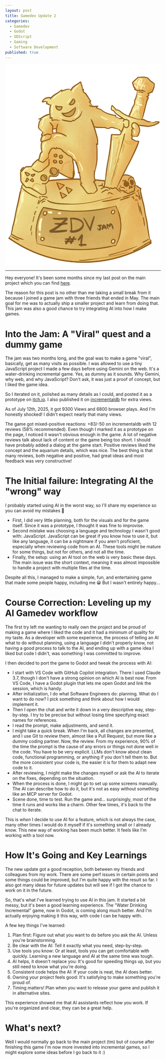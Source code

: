 ```yaml
---
layout: post
title: Gamedev Update 2
categories:
  - Gamedev
  - Godot
  - GDScript
  - Gaming
  - Software Development
published: true
---
```


![](https://raw.githubusercontent.com/aballano/aballano.github.io/master/images/zdv_jam_1.png "ZDV Jam Logo")

---


Hey everyone! It's been some months since my last post on the main project which you can find [here](https://aballano.github.io/game-dev-update-1/).

The reason for this post is no other than me taking a small break from it because I joined a game jam with three friends that ended in May. The main goal for me was to actually ship a smaller project and learn from doing that. This jam was also a good chance to try integrating AI into how I make games.


# Into the Jam: A "Viral" quest and a dummy game

The jam was two months long, and the goal was to make a game "viral", basically, get as many visits as possible. I was allowed to use a tiny JavaScript project I made a few days before using Gemini on the web. It's a water-drinking incremental game. Yes, as dummy as it sounds. Why Gemini, why web, and why JavaScript? Don't ask, it was just a proof of concept, but I liked the game idea.

So I iterated on it, polished as many details as I could, and posted it as a prototype on [itch.io](https://aballano.itch.io/water-drinking-incremental). I also published it on [incrementaldb](https://www.incrementaldb.com/game/drink-water) for extra views. 

As of July 12th, 2025, it got 9300 Views and 6800 browser plays. And I'm honestly shocked! I didn't expect nearly that many views.

The game got mixed-positive reactions: +83/-50 on incrementaldb with 12 reviews (58% recommended). Even though I marked it as a prototype on the page, I noticed it wasn't obvious enough in the game. A lot of negative reviews talk about lack of content or the game being too short. I should have probably added a dialog at the game start. Positive reviews liked the concept and the aquarium details, which was nice. The best thing is that many reviews, both negative and positive, had great ideas and most feedback was very constructive!

# The Initial failure: Integrating AI the "wrong" way

I probably started using AI in the worst way, so I'll share my experience so you can avoid my mistakes 😬

* First, I did very little planning, both for the visuals and for the game itself. Since it was a prototype, I thought it was fine to improvise.
* Second mistake was choosing a language and technology I wasn't good with: JavaScript. JavaScript can be great if you know how to use it, but like any language, it can be a nightmare if you aren't proficient, especially when reviewing code from an AI. These tools might be mature for some things, but not for others, and not all the time.
* Finally, the setup: using an AI tool on the web is very basic these days. The main issue was the short context, meaning it was almost impossible to handle a project with multiple files at the time.

Despite all this, I managed to make a simple, fun, and entertaining game that made some people happy, including me 😀 But I wasn't entirely happy...

# Course Correction: Leveling up my AI Gamedev workflow

The first try left me wanting to really own the project and be proud of making a game where I liked the code and it had a minimum of quality for my taste.
As a developer with some experience, the process of telling an AI what to do without planning, using a language I didn't properly know, not having a good process to talk to the AI, and ending up with a game idea I liked but code I didn't, was something I was committed to improve.

I then decided to port the game to Godot and tweak the process with AI:
* I start with VS Code with GitHub Copilot integration. There I used Claude 3.7, though I don't have a strong opinion on which AI is best now. From VS Code, I have a Godot plugin that lets me open Godot and link the session, which is handy.
* After initialization, I do what Software Engineers do: planning. What do I want to do now? I pick something and think about how I would implement it.
* Then I open the chat and write it down in a very descriptive way, step-by-step. I try to be precise but without losing time specifying exact names for references.
* I read the prompt, make adjustments, and send it.
* I might take a quick break. When I'm back, all changes are presented, and I use Git to review them, almost like a Pull Request, but more like a dummy coding partner.
Now, the review. From my experience, 90% of the time the prompt is the cause of any errors or things not done well in the code. You have to be very explicit. LLMs don't know about clean code, functional programming, or anything if you don't tell them to. But the more consistent your code is, the easier it is for them to adapt new code to it.
* After reviewing, I might make the changes myself or ask the AI to iterate on the fixes, depending on the situation.
* When the process is done, I might go to set up some screens manually. The AI can describe how to do it, but it's not as easy without something like an MCP server for Godot.
* Scene done, time to test. Run the game and... surprisingly, most of the time it runs and works like a charm. Other few times, it's back to the chat to iterate.

This is *when* I decide to use AI for a feature, which is not always the case, many other times I would do it myself if it's something small or I already know. This new way of working has been much better. It feels like I'm working with a tool now.

# How It's Going and Key Learnings

The new update got a good reception, both between my friends and colleagues from my work. There are some perf issues in certain points and some things could be improved, but I'm quite happy with the result so far. I also got many ideas for future updates but will see if I got the chance to work on it in the future.

So, that's what I've learned trying to use AI in this jam. It started a bit messy, but it's been a good learning experience. The "Water Drinking Incremental" game, now in Godot, is coming along much better. And I'm actually enjoying making it this way, with code I can be happy with.

A few key things I've learned:
1. Plan first: Figure out what you want to do before you ask the AI. Unless you're brainstorming.
2. Be clear with the AI: Tell it exactly what you need, step-by-step.
3. Use tools you know: Or at least, tools you can get comfortable with quickly. Learning a new language and AI at the same time was tough.
4. AI helps, it doesn't replace you: It's good for speeding things up, but you still need to know what you're doing.
5. Consistent code helps the AI: If your code is neat, the AI does better.
6. Owning your project feels good: It's satisfying to make something you're proud of.
7. Timing matters! Plan when you want to release your game and publish it in alternative sites.

This experience showed me that AI assistants reflect how you work. If you're organized and clear, they can be a great help.


# What's next?

Well I would normally go back to the main project (tm) but of course after finishing this game I'm now more invested into incremental games, so I might explore some ideas before I go back to it :)
